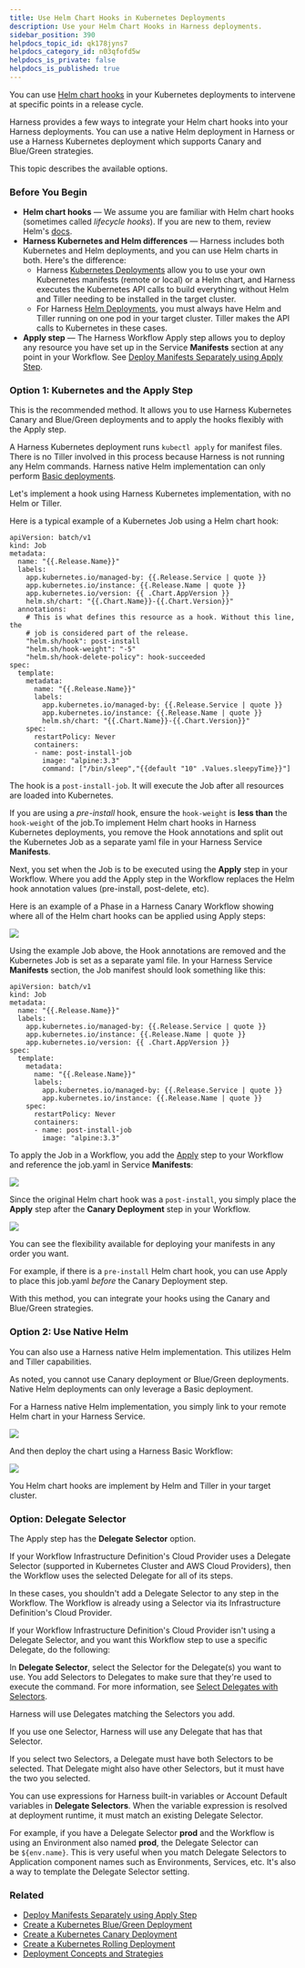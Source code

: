 ```yaml
---
title: Use Helm Chart Hooks in Kubernetes Deployments
description: Use your Helm Chart Hooks in Harness deployments.
sidebar_position: 390 
helpdocs_topic_id: qk178jyns7
helpdocs_category_id: n03qfofd5w
helpdocs_is_private: false
helpdocs_is_published: true
---
```


You can use [Helm chart hooks](https://helm.sh/docs/topics/charts_hooks/) in your Kubernetes deployments to intervene at specific points in a release cycle.

Harness provides a few ways to integrate your Helm chart hooks into your Harness deployments. You can use a native Helm deployment in Harness or use a Harness Kubernetes deployment which supports Canary and Blue/Green strategies.

This topic describes the available options.

### Before You Begin

* **Helm chart hooks** — We assume you are familiar with Helm chart hooks (sometimes called *lifecycle hooks*). If you are new to them, review Helm's [docs](https://helm.sh/docs/topics/charts_hooks/).
* **Harness Kubernetes and Helm differences** — Harness includes both Kubernetes and Helm deployments, and you can use Helm charts in both. Here's the difference:
	+ Harness [Kubernetes Deployments](kubernetes-deployments-overview.md) allow you to use your own Kubernetes manifests (remote or local) or a Helm chart, and Harness executes the Kubernetes API calls to build everything without Helm and Tiller needing to be installed in the target cluster.
	+ For Harness [Helm Deployments](../helm-deployment/helm-deployments-overview.md), you must always have Helm and Tiller running on one pod in your target cluster. Tiller makes the API calls to Kubernetes in these cases.
* **Apply step** — The Harness Workflow Apply step allows you to deploy any resource you have set up in the Service **Manifests** section at any point in your Workflow. See [Deploy Manifests Separately using Apply Step](deploy-manifests-separately-using-apply-step.md).

### Option 1: Kubernetes and the Apply Step

This is the recommended method. It allows you to use Harness Kubernetes Canary and Blue/Green deployments and to apply the hooks flexibly with the Apply step.

A Harness Kubernetes deployment runs `kubectl apply` for manifest files. There is no Tiller involved in this process because Harness is not running any Helm commands. Harness native Helm implementation can only perform [Basic deployments](../concepts-cd/deployment-types/deployment-concepts-and-strategies.md).

Let's implement a hook using Harness Kubernetes implementation, with no Helm or Tiller.

Here is a typical example of a Kubernetes Job using a Helm chart hook:


```
apiVersion: batch/v1  
kind: Job  
metadata:  
  name: "{{.Release.Name}}"  
  labels:  
    app.kubernetes.io/managed-by: {{.Release.Service | quote }}  
    app.kubernetes.io/instance: {{.Release.Name | quote }}  
    app.kubernetes.io/version: {{ .Chart.AppVersion }}  
    helm.sh/chart: "{{.Chart.Name}}-{{.Chart.Version}}"  
  annotations:  
    # This is what defines this resource as a hook. Without this line, the  
    # job is considered part of the release.  
    "helm.sh/hook": post-install  
    "helm.sh/hook-weight": "-5"  
    "helm.sh/hook-delete-policy": hook-succeeded  
spec:  
  template:  
    metadata:  
      name: "{{.Release.Name}}"  
      labels:  
        app.kubernetes.io/managed-by: {{.Release.Service | quote }}  
        app.kubernetes.io/instance: {{.Release.Name | quote }}  
        helm.sh/chart: "{{.Chart.Name}}-{{.Chart.Version}}"  
    spec:  
      restartPolicy: Never  
      containers:  
      - name: post-install-job  
        image: "alpine:3.3"  
        command: ["/bin/sleep","{{default "10" .Values.sleepyTime}}"]
```
The hook is a `post-install-job`. It will execute the Job after all resources are loaded into Kubernetes.

If you are using a *pre-install* hook, ensure the `hook-weight` is **less than** the `hook-weight` of the job.To implement Helm chart hooks in Harness Kubernetes deployments, you remove the Hook annotations and split out the Kubernetes Job as a separate yaml file in your Harness Service **Manifests**.

Next, you set when the Job is to be executed using the **Apply** step in your Workflow. Where you add the Apply step in the Workflow replaces the Helm hook annotation values (pre-install, post-delete, etc).

Here is an example of a Phase in a Harness Canary Workflow showing where all of the Helm chart hooks can be applied using Apply steps:

![](./static/use-helm-chart-hooks-in-kubernetes-deployments-47.png)

Using the example Job above, the Hook annotations are removed and the Kubernetes Job is set as a separate yaml file. In your Harness Service **Manifests** section, the Job manifest should look something like this:


```
apiVersion: batch/v1  
kind: Job  
metadata:  
  name: "{{.Release.Name}}"  
  labels:  
    app.kubernetes.io/managed-by: {{.Release.Service | quote }}  
    app.kubernetes.io/instance: {{.Release.Name | quote }}  
    app.kubernetes.io/version: {{ .Chart.AppVersion }}  
spec:  
  template:  
    metadata:  
      name: "{{.Release.Name}}"  
      labels:  
        app.kubernetes.io/managed-by: {{.Release.Service | quote }}  
        app.kubernetes.io/instance: {{.Release.Name | quote }}  
    spec:  
      restartPolicy: Never  
      containers:  
      - name: post-install-job  
        image: "alpine:3.3"
```
To apply the Job in a Workflow, you add the [Apply](deploy-manifests-separately-using-apply-step.md) step to your Workflow and reference the job.yaml in Service **Manifests**:

![](./static/use-helm-chart-hooks-in-kubernetes-deployments-48.png)

Since the original Helm chart hook was a `post-install`, you simply place the **Apply** step after the **Canary Deployment** step in your Workflow.

![](./static/use-helm-chart-hooks-in-kubernetes-deployments-49.png)

You can see the flexibility available for deploying your manifests in any order you want.

For example, if there is a `pre-install` Helm chart hook, you can use Apply to place this job.yaml *before* the Canary Deployment step.

With this method, you can integrate your hooks using the Canary and Blue/Green strategies.

### Option 2: Use Native Helm

You can also use a Harness native Helm implementation. This utilizes Helm and Tiller capabilities.

As noted, you cannot use Canary deployment or Blue/Green deployments. Native Helm deployments can only leverage a Basic deployment.

For a Harness native Helm implementation, you simply link to your remote Helm chart in your Harness Service.

![](./static/use-helm-chart-hooks-in-kubernetes-deployments-50.png)

And then deploy the chart using a Harness Basic Workflow:

![](./static/use-helm-chart-hooks-in-kubernetes-deployments-51.png)

You Helm chart hooks are implement by Helm and Tiller in your target cluster.

### Option: Delegate Selector

The Apply step has the **Delegate Selector** option.

If your Workflow Infrastructure Definition's Cloud Provider uses a Delegate Selector (supported in Kubernetes Cluster and AWS Cloud Providers), then the Workflow uses the selected Delegate for all of its steps.

In these cases, you shouldn't add a Delegate Selector to any step in the Workflow. The Workflow is already using a Selector via its Infrastructure Definition's Cloud Provider.

If your Workflow Infrastructure Definition's Cloud Provider isn't using a Delegate Selector, and you want this Workflow step to use a specific Delegate, do the following:

In **Delegate Selector**, select the Selector for the Delegate(s) you want to use. You add Selectors to Delegates to make sure that they're used to execute the command. For more information, see [Select Delegates with Selectors](https://docs.harness.io/article/c3fvixpgsl-select-delegates-for-specific-tasks-with-selectors).

Harness will use Delegates matching the Selectors you add.

If you use one Selector, Harness will use any Delegate that has that Selector.

If you select two Selectors, a Delegate must have both Selectors to be selected. That Delegate might also have other Selectors, but it must have the two you selected.

You can use expressions for Harness built-in variables or Account Default variables in **Delegate Selectors**. When the variable expression is resolved at deployment runtime, it must match an existing Delegate Selector.  
  
For example, if you have a Delegate Selector **prod** and the Workflow is using an Environment also named **prod**, the Delegate Selector can be `${env.name}`. This is very useful when you match Delegate Selectors to Application component names such as Environments, Services, etc. It's also a way to template the Delegate Selector setting.

### Related

* [Deploy Manifests Separately using Apply Step](deploy-manifests-separately-using-apply-step.md)
* [Create a Kubernetes Blue/Green Deployment](create-a-kubernetes-blue-green-deployment.md)
* [Create a Kubernetes Canary Deployment](create-a-kubernetes-canary-deployment.md)
* [Create a Kubernetes Rolling Deployment](create-a-kubernetes-rolling-deployment.md)
* [Deployment Concepts and Strategies](../concepts-cd/deployment-types/deployment-concepts-and-strategies.md)

